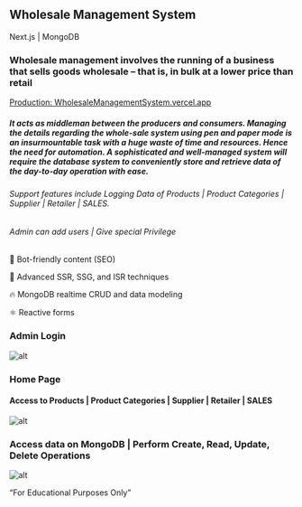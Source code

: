 
## Wholesale Management System
Next.js | MongoDB
### Wholesale management involves the running of a business that sells goods wholesale – that is, in bulk at a lower price than retail

[Production: WholesaleManagementSystem.vercel.app](https://wholesalemanagementsys.vercel.app)

##### It acts as middleman between the producers and consumers. Managing the details regarding the whole-sale system using pen and paper mode is an insurmountable task with a huge waste of time and resources. Hence the need for automation. A sophisticated and well-managed system will require the database system to conveniently store and retrieve data of the day-to-day operation with ease.

###### Support features include Logging Data of Products | Product Categories | Supplier | Retailer | SALES.
###### Admin can add users | Give special Privilege


📰 Bot-friendly content (SEO)

🦾 Advanced SSR, SSG, and ISR techniques

🔥 MongoDB realtime CRUD and data modeling

⚛️ Reactive forms 

### Admin Login
![alt](https://github.com/TerranKartikTellus/wholesale-management-system/blob/main/public/images/login.png)

### Home Page
#### Access to Products | Product Categories | Supplier | Retailer | SALES
![alt](https://github.com/TerranKartikTellus/wholesale-management-system/blob/main/public/images/home.png)

### Access data on MongoDB | Perform Create, Read, Update, Delete Operations
![alt](https://github.com/TerranKartikTellus/wholesale-management-system/blob/main/public/images/product.png)


“For Educational Purposes Only”
